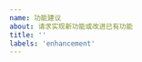 ```yaml
---
name: 功能建议
about: 请求实现新功能或改进已有功能
title: ''
labels: 'enhancement'
---
```


<!--
⚠️ 反馈前请确保已阅读
⚠️ 反馈前请确保已阅读
⚠️ 反馈前请确保已阅读

1. 请确保你已经认真阅读了 README 文件，可能你的建议已经实现。
2. 请在 issues 页面搜索你的建议，很可能已经有人提了。
-->
